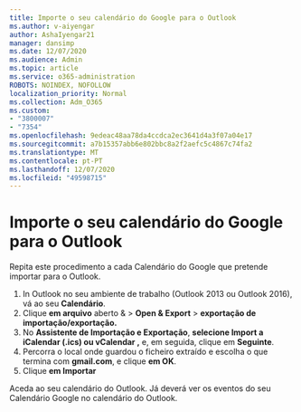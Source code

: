 ```yaml
---
title: Importe o seu calendário do Google para o Outlook
ms.author: v-aiyengar
author: AshaIyengar21
manager: dansimp
ms.date: 12/07/2020
ms.audience: Admin
ms.topic: article
ms.service: o365-administration
ROBOTS: NOINDEX, NOFOLLOW
localization_priority: Normal
ms.collection: Adm_O365
ms.custom:
- "3800007"
- "7354"
ms.openlocfilehash: 9edeac48aa78da4ccdca2ec3641d4a3f07a04e17
ms.sourcegitcommit: a7b15357abb6e802bbc8a2f2aefc5c4867c74fa2
ms.translationtype: MT
ms.contentlocale: pt-PT
ms.lasthandoff: 12/07/2020
ms.locfileid: "49598715"
---
```

# <a name="import-your-google-calendar-to-outlook"></a>Importe o seu calendário do Google para o Outlook

Repita este procedimento a cada Calendário do Google que pretende importar para o Outlook.

1. In Outlook no seu ambiente de trabalho (Outlook 2013 ou Outlook 2016), vá ao seu **Calendário**.
1. Clique **em arquivo** aberto &  >  **Open & Export**  >  **exportação de importação/exportação.**
1. No **Assistente de Importação e Exportação**, **selecione Import a iCalendar (.ics) ou vCalendar ,** e, em seguida, clique em **Seguinte**.
1. Percorra o local onde guardou o ficheiro extraído e escolha o que termina com **gmail.com**, e clique **em OK**.
1. Clique **em Importar**

Aceda ao seu calendário do Outlook. Já deverá ver os eventos do seu Calendário Google no calendário do Outlook.

